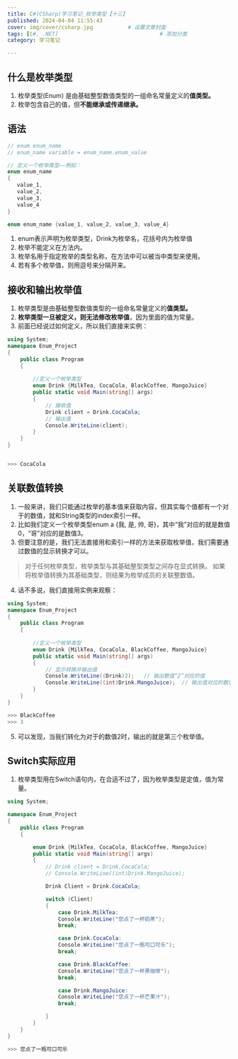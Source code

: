 ```yaml
---
title: C#(CSharp)学习笔记_枚举类型【十三】
published: 2024-04-04 11:55:43
cover: img/cover/csharp.jpg           # 设置文章封面
tags: [C#, .NET]                                # 添加分类
category: 学习笔记 

---
```


## 什么是枚举类型
1. 枚举类型(Enum)  是由基础整型数值类型的一组命名常量定义的**值类型。**
2. 枚举包含自己的值，但**不能继承或传递继承。**

## 语法
```csharp
// enum enum_name
// enum_name variable = enum_name.enum_value

// 定义一个枚举类型——例如：
enum enum_name
{
   value_1,
   value_2,
   value_3,
   value_4
}

```

```csharp
enum enum_name {value_1, value_2, value_3, value_4}
```
1. enum表示声明为枚举类型，Drink为枚举名，花括号内为枚举值
2. 枚举不能定义在方法内。
3. 枚举名用于指定枚举的类型名称，在方法中可以被当中类型来使用。
4. 若有多个枚举值，则用逗号来分隔开来。

## 接收和输出枚举值
1. 枚举类型是由基础整型数值类型的一组命名常量定义的**值类型。**
2. **枚举类型一旦被定义，则无法修改枚举值**，因为里面的值为常量。
3. 前面已经说过如何定义，所以我们直接来实例：
```csharp
using System;
namespace Enum_Project
{
    public class Program
    {
    
        //定义一个枚举类型
        enum Drink {MilkTea, CocaCola, BlackCoffee, MangoJuice}
        public static void Main(string[] args)
        {
            // 接收值
            Drink client = Drink.CocaCola;
            // 输出值
            Console.WriteLine(client);
        }
    }
}
```

```csharp

>>> CocaCola
```
## 关联数值转换
1. 一般来讲，我们只能通过枚举的基本值来获取内容，但其实每个值都有一个对于的数值，就和String类型的index索引一样。
2. 比如我们定义一个枚举类型enum a {我, 是, 帅, 哥}，其中“我”对应的就是数值0，“哥”对应的是数值3。
3. 但要注意的是，我们无法直接用和索引一样的方法来获取枚举值，我们需要通过数值的显示转换才可以。
> 对于任何枚举类型，枚举类型与其基础整型类型之间存在显式转换。 如果将枚举值转换为其基础类型，则结果为枚举成员的关联整数值。

4. 话不多说，我们直接用实例来观察：
```csharp
using System;
namespace Enum_Project
{
    public class Program
    {
    
        //定义一个枚举类型
        enum Drink {MilkTea, CocaCola, BlackCoffee, MangoJuice}
        public static void Main(string[] args)
        {
            // 显示转换并输出值
            Console.WriteLine((Drink)2);   // 输出数值“2”对应的值
            Console.WriteLine((int)Drink.MangoJuice);  // 输出值对应的数值
        }
    }
}
```
```csharp
>>> BlackCoffee
>>> 3
```
5. 可以发现，当我们转化为对于的数值2时，输出的就是第三个枚举值。

## Switch实际应用
1. 枚举类型用在Switch语句内，在合适不过了，因为枚举类型是定值，值为常量。
```csharp
using System;

namespace Enum_Project
{
    public class Program
    {

        enum Drink {MilkTea, CocaCola, BlackCoffee, MangoJuice}
        public static void Main(string[] args)
        {
            // Drink client = Drink.CocaCola;
            // Console.WriteLine((int)Drink.MangoJuice); 

            Drink Client = Drink.CocaCola;

            switch (Client)
            {
                case Drink.MilkTea:
                Console.WriteLine("您点了一杯奶茶");
                break;

                case Drink.CocaCola:
                Console.WriteLine("您点了一瓶可口可乐");
                break;

                case Drink.BlackCoffee:
                Console.WriteLine("您点了一杯黑咖啡");
                break;

                case Drink.MangoJuice:
                Console.WriteLine("您点了一杯芒果汁");
                break;

            }
        }
    }
}

```
```csharp
>>> 您点了一瓶可口可乐
```